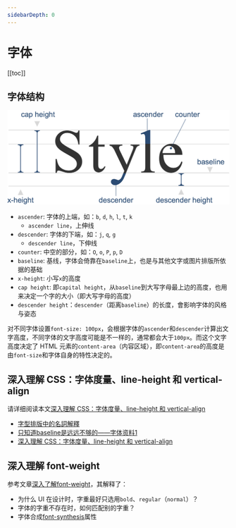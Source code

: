 ```yaml
---
sidebarDepth: 0
---
```


# 字体

[[toc]]

## 字体结构

![字体结构](./img/font-structure.png)

- `ascender`: 字体的上端，如：`b`, `d`, `h`, `l`, `t`, `k`
  - `ascender line`，上伸线
- `descender`: 字体的下端，如：`j`, `q`, `g`
  - `descender line`，下伸线
- `counter`: 中空的部分，如：`O`, `o`, `P`, `p`, `D`
- `baseline`: 基线，字体会倚靠在`baseline`上，也是与其他文字或图片排版所依据的基础
- `x-height`: 小写`x`的高度
- `cap height`: 即`capital height`，从`baseline`到大写字母最上边的高度，也用来决定一个字的大小（即大写字母的高度）
- `descender height`：`descender`（距离`baseline`）的长度，會影响字体的风格与姿态

对不同字体设置`font-size: 100px`，会根据字体的`ascender`和`descender`计算出文字高度，不同字体的文字高度可能是不一样的，通常都会大于`100px`。而这个文字高度决定了 HTML 元素的`content-area`（内容区域），即`content-area`的高度是由`font-size`和字体自身的特性决定的。

## 深入理解 CSS：字体度量、line-height 和 vertical-align

请详细阅读本文[深入理解 CSS：字体度量、line-height 和 vertical-align](/front-end/css/layouts/font/css-font-metrics-line-height-and-vertical-align.html)

- [字型排版中的名詞解釋](http://otischou.tw/notes/2015/11/28/basic-of-typography.html)
- [只知道baseline是远远不够的——字体资料1](https://csbabel.wordpress.com/2010/01/05/baseline-is-only-the-beginning/)
- [深入理解 CSS：字体度量、line-height 和 vertical-align](https://zhuanlan.zhihu.com/p/25808995)

## 深入理解 font-weight

参考文章[深入了解font-weight](https://aotu.io/notes/2016/11/08/css3fontweight/index.html)，其解释了：

- 为什么 UI 在设计时，字重最好只选用`bold`、`regular`（`normal`）？
- 字体的字重不存在时，如何匹配别的字重？
- 字体合成[font-synthesis](https://developer.mozilla.org/en-US/docs/Web/CSS/font-synthesis)属性
